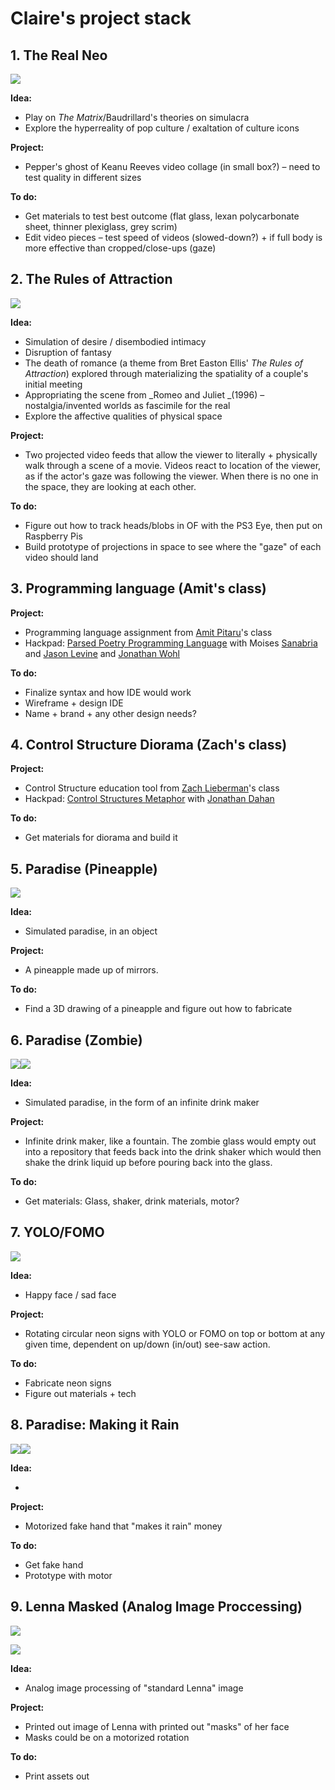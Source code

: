 # Claire's project stack 

## 1. The Real Neo

![](https://hackpad-attachments.s3.amazonaws.com/hackpad.com_YDEguYTyVJZ_p.78007_1381869928225_keanu_mockup.gif) 

**Idea:**

*   Play on _The Matrix_/Baudrillard's theories on simulacra
*   Explore the hyperreality of pop culture / exaltation of culture icons 

**Project:**

*   Pepper's ghost of Keanu Reeves video collage (in small box?) – need to test quality in different sizes

**To do:**

*   Get materials to test best outcome (flat glass, lexan polycarbonate sheet, thinner plexiglass, grey scrim)
*   Edit video pieces – test speed of videos (slowed-down?) + if full body is more effective than cropped/close-ups (gaze)

## 2. The Rules of Attraction

![](https://hackpad-attachments.s3.amazonaws.com/hackpad.com_YDEguYTyVJZ_p.78007_1382392014908_rj_mockup_v2.png)

**Idea:**

*   Simulation of desire / disembodied intimacy
*   Disruption of fantasy
*   The death of romance (a theme from Bret Easton Ellis' _The Rules of Attraction_) explored through materializing the spatiality of a couple's initial meeting
*   Appropriating the scene from _Romeo and Juliet _(1996) – nostalgia/invented worlds as fascimile for the real
*   Explore the affective qualities of physical space

**Project:**

*   Two projected video feeds that allow the viewer to literally + physically walk through a scene of a movie. Videos react to location of the viewer, as if the actor's gaze was following the viewer. When there is no one in the space, they are looking at each other.

**To do:**

*   Figure out how to track heads/blobs in OF with the PS3 Eye, then put on Raspberry Pis
*   Build prototype of projections in space to see where the "gaze" of each video should land 

## 3. Programming language (Amit's class)

**Project:**

*   Programming language assignment from [Amit Pitaru](/ep/profile/tkesLTea5Bv)'s class
*   Hackpad: [Parsed Poetry Programming Language](https://sfpc.hackpad.com/Smv7hWK8gsV) with Moises [Sanabria](https://sfpc.hackpad.com/ep/profile/v6pSS8EP8fM) and [Jason Levine](https://hackpad.com/ep/profile/AFiCS26Bowb) and [Jonathan Wohl](/ep/profile/rdI4x5fVNUz)

**To do:**

*   Finalize syntax and how IDE would work
*   Wireframe + design IDE
*   Name + brand + any other design needs?

## 4. Control Structure Diorama (Zach's class)

**Project:**

*   Control Structure education tool from [Zach Lieberman](https://sfpc.hackpad.com/ep/profile/AUZb6pnTdHj)'s class
*   Hackpad: [Control Structures Metaphor](/LiStJkue6OI) with [Jonathan Dahan](https://hackpad.com/ep/profile/DhjrLUvCSc6)

**To do:**

*   Get materials for diorama and build it

## 5. Paradise (Pineapple) 

![](https://hackpad-attachments.s3.amazonaws.com/hackpad.com_RICNRhN4fGZ_p.77412_1382997492307_il_570xN.281523761.jpg)

**Idea:**

*   Simulated paradise, in an object

**Project:**

*   A pineapple made up of mirrors. 

**To do:**

*   Find a 3D drawing of a pineapple and figure out how to fabricate

## 6. Paradise (Zombie) 

![](https://hackpad-attachments.s3.amazonaws.com/hackpad.com_RICNRhN4fGZ_p.77412_1382998012113_zombie_cocktail.jpg)![](https://hackpad-attachments.s3.amazonaws.com/hackpad.com_RICNRhN4fGZ_p.77412_1382998054236_666002-photo-of-a-martini-shaker-being-poured.jpg)

**Idea:**

*   Simulated paradise, in the form of an infinite drink maker

**Project:**

*   Infinite drink maker, like a fountain. The zombie glass would empty out into a repository that feeds back into the drink shaker which would then shake the drink liquid up before pouring back into the glass.

**To do:**

*   Get materials: Glass, shaker, drink materials, motor?

## 7. YOLO/FOMO

![](https://hackpad-attachments.s3.amazonaws.com/hackpad.com_RICNRhN4fGZ_p.77412_1382998741631_yolo-fomo.png)

**Idea:**

*   Happy face / sad face

**Project:**

*   Rotating circular neon signs with YOLO or FOMO on top or bottom at any given time, dependent on up/down (in/out) see-saw action.

**To do:**

*   Fabricate neon signs
*   Figure out materials + tech

## 8.  Paradise: Making it Rain

![](https://hackpad-attachments.s3.amazonaws.com/hackpad.com_RICNRhN4fGZ_p.77412_1382999041926_31x3b7qgWxL._SY355_.jpg)![](https://hackpad-attachments.s3.amazonaws.com/hackpad.com_RICNRhN4fGZ_p.77412_1382999049121_117912881.jpg)

**Idea:**

*

**Project:**

*   Motorized fake hand that "makes it rain" money

**To do:**

*   Get fake hand
*   Prototype with motor

## 9.  Lenna Masked (Analog Image Proccessing)

![](https://hackpad-attachments.s3.amazonaws.com/hackpad.com_RICNRhN4fGZ_p.77412_1384197695340_lenna_test_1.png)

![](https://hackpad-attachments.s3.amazonaws.com/hackpad.com_RICNRhN4fGZ_p.77412_1384197989012_lenna_test_2.png)

**Idea:**

*   Analog image processing of "standard Lenna" image

**Project:**

*   Printed out image of Lenna with printed out "masks" of her face
*   Masks could be on a motorized rotation

**To do:**

*   Print assets out
